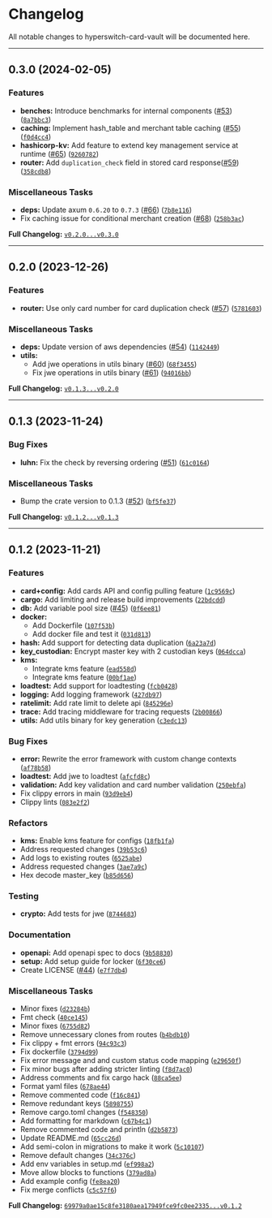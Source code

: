 # Changelog

All notable changes to hyperswitch-card-vault will be documented here.

- - -

## 0.3.0 (2024-02-05)

### Features

- **benches:** Introduce benchmarks for internal components ([#53](https://github.com/juspay/hyperswitch-card-vault/pull/53)) ([`8a7bbc3`](https://github.com/juspay/hyperswitch-card-vault/commit/8a7bbc3f6db41e938e19fd36bb55bd3b7ef585b0))
- **caching:** Implement hash_table and merchant table caching ([#55](https://github.com/juspay/hyperswitch-card-vault/pull/55)) ([`f0d4cc4`](https://github.com/juspay/hyperswitch-card-vault/commit/f0d4cc45868977505fe34023161c31505aabc348))
- **hashicorp-kv:** Add feature to extend key management service at runtime ([#65](https://github.com/juspay/hyperswitch-card-vault/pull/65)) ([`9260782`](https://github.com/juspay/hyperswitch-card-vault/commit/9260782cbe5dfc11e0674cdea7dda267c0710e8f))
- **router:** Add `duplication_check` field in stored card response([#59](https://github.com/juspay/hyperswitch-card-vault/pull/59)) ([`358cdb8`](https://github.com/juspay/hyperswitch-card-vault/commit/358cdb8d89b594a0f273dd976867879357c19ef3))

### Miscellaneous Tasks

- **deps:** Update axum `0.6.20` to `0.7.3` ([#66](https://github.com/juspay/hyperswitch-card-vault/pull/66)) ([`7b8e116`](https://github.com/juspay/hyperswitch-card-vault/commit/7b8e1163a4a2a51fc2bc4404c6608a4d3a572ed4))
- Fix caching issue for conditional merchant creation ([#68](https://github.com/juspay/hyperswitch-card-vault/pull/68)) ([`258b3ac`](https://github.com/juspay/hyperswitch-card-vault/commit/258b3ac416bcdfcc731cfa88967a42ea690347e1))

**Full Changelog:** [`v0.2.0...v0.3.0`](https://github.com/juspay/hyperswitch-card-vault/compare/v0.2.0...v0.3.0)

- - -


## 0.2.0 (2023-12-26)

### Features

- **router:** Use only card number for card duplication check ([#57](https://github.com/juspay/hyperswitch-card-vault/pull/57)) ([`5781603`](https://github.com/juspay/hyperswitch-card-vault/commit/57816033433ee6355a856e0dacd57688847ba1f1))

### Miscellaneous Tasks

- **deps:** Update version of aws dependencies ([#54](https://github.com/juspay/hyperswitch-card-vault/pull/54)) ([`1142449`](https://github.com/juspay/hyperswitch-card-vault/commit/1142449795080293aa2fad780a53e553811de3e6))
- **utils:**
  - Add jwe operations in utils binary ([#60](https://github.com/juspay/hyperswitch-card-vault/pull/60)) ([`68f3455`](https://github.com/juspay/hyperswitch-card-vault/commit/68f34554838bb00141eb0e10256cf6664dd383d6))
  - Fix jwe operations in utils binary ([#61](https://github.com/juspay/hyperswitch-card-vault/pull/61)) ([`94016bb`](https://github.com/juspay/hyperswitch-card-vault/commit/94016bb1983d5d7f7b624e57900e256bf5409bf0))

**Full Changelog:** [`v0.1.3...v0.2.0`](https://github.com/juspay/hyperswitch-card-vault/compare/v0.1.3...v0.2.0)

- - -


## 0.1.3 (2023-11-24)

### Bug Fixes

- **luhn:** Fix the check by reversing ordering ([#51](https://github.com/juspay/hyperswitch-card-vault/pull/51)) ([`61c0164`](https://github.com/juspay/hyperswitch-card-vault/commit/61c01644dda83d4bc56947610b06fc19633a9ba1))

### Miscellaneous Tasks

- Bump the crate version to 0.1.3 ([#52](https://github.com/juspay/hyperswitch-card-vault/pull/52)) ([`bf5fe37`](https://github.com/juspay/hyperswitch-card-vault/commit/bf5fe370b125f1e0b395512f98b416b854caca81))

**Full Changelog:** [`v0.1.2...v0.1.3`](https://github.com/juspay/hyperswitch-card-vault/compare/v0.1.2...v0.1.3)

- - -


## 0.1.2 (2023-11-21)

### Features

- **card+config:** Add cards API and config pulling feature ([`1c9569c`](https://github.com/juspay/hyperswitch-card-vault/commit/1c9569ce163ac862a42d63f14df4e3dce978baaa))
- **cargo:** Add limiting and release build improvements ([`22bdcdd`](https://github.com/juspay/hyperswitch-card-vault/commit/22bdcdd57d2cfaa8d3a39aa72b6147735e48b1b0))
- **db:** Add variable pool size ([#45](https://github.com/juspay/hyperswitch-card-vault/pull/45)) ([`0f6ee81`](https://github.com/juspay/hyperswitch-card-vault/commit/0f6ee8147a4dc3d2566cfce7e2af3778cd5ac7a7))
- **docker:**
  - Add Dockerfile ([`107f53b`](https://github.com/juspay/hyperswitch-card-vault/commit/107f53b31b3bb27029eefbaa924cee0f8159599b))
  - Add docker file and test it ([`031d813`](https://github.com/juspay/hyperswitch-card-vault/commit/031d81359185936b7149fcfe04465018fa22cf61))
- **hash:** Add support for detecting data duplication ([`6a23a7d`](https://github.com/juspay/hyperswitch-card-vault/commit/6a23a7d48f78daed8e4abc26217984c1de72bbd0))
- **key_custodian:** Encrypt master key with 2 custodian keys ([`064dcca`](https://github.com/juspay/hyperswitch-card-vault/commit/064dccaf99451a5fb88f3596090362cef84a9350))
- **kms:**
  - Integrate kms feature ([`ead558d`](https://github.com/juspay/hyperswitch-card-vault/commit/ead558db2268d00c33c731252c0bc0002d7a8b0e))
  - Integrate kms feature ([`00bf1ae`](https://github.com/juspay/hyperswitch-card-vault/commit/00bf1ae4af0b0c35fc2d49428e23ae79d508f13d))
- **loadtest:** Add support for loadtesting ([`fcb0428`](https://github.com/juspay/hyperswitch-card-vault/commit/fcb042839070b40740ddd555ca1e59585526cea4))
- **logging:** Add logging framework ([`427db97`](https://github.com/juspay/hyperswitch-card-vault/commit/427db97b597aa1e7f25322bda4dbb17872ef3dc1))
- **ratelimit:** Add rate limit to delete api ([`845296e`](https://github.com/juspay/hyperswitch-card-vault/commit/845296e0ad3fa23c5d05cdba79d18a416a37e38d))
- **trace:** Add tracing middleware for tracing requests ([`2b00866`](https://github.com/juspay/hyperswitch-card-vault/commit/2b00866b42d9c9a7ab0112b07346f3b0b2f42fad))
- **utils:** Add utils binary for key generation ([`c3edc13`](https://github.com/juspay/hyperswitch-card-vault/commit/c3edc136b8c41c1cbc1f6f0111904ece810c54bc))

### Bug Fixes

- **error:** Rewrite the error framework with custom change contexts ([`af78b58`](https://github.com/juspay/hyperswitch-card-vault/commit/af78b588ad627094d9db24a9e00f43ba5451bc5e))
- **loadtest:** Add jwe to loadtest ([`afcfd8c`](https://github.com/juspay/hyperswitch-card-vault/commit/afcfd8c56d4f39eabd60f5a31230d500cfe90434))
- **validation:** Add key validation and card number validation ([`250ebfa`](https://github.com/juspay/hyperswitch-card-vault/commit/250ebfae1970a1cfa9b776682b5636fb58e89fc9))
- Fix clippy errors in main ([`93d9eb4`](https://github.com/juspay/hyperswitch-card-vault/commit/93d9eb4da975305e5d0f29d243192a2cf115768c))
- Clippy lints ([`083e2f2`](https://github.com/juspay/hyperswitch-card-vault/commit/083e2f2ed22ea683476a5a70d301e1c30c9141ca))

### Refactors

- **kms:** Enable kms feature for configs ([`18fb1fa`](https://github.com/juspay/hyperswitch-card-vault/commit/18fb1fa38ac37b61b2651e7b2a41c1e1c955a84f))
- Address requested changes ([`39b53c6`](https://github.com/juspay/hyperswitch-card-vault/commit/39b53c6d8fcf7062c86e35fddaf094bd23372186))
- Add logs to existing routes ([`6525abe`](https://github.com/juspay/hyperswitch-card-vault/commit/6525abe6814cddbdf6d7c9f7b0d667b4424d1e30))
- Address requested changes ([`3ae7a9c`](https://github.com/juspay/hyperswitch-card-vault/commit/3ae7a9c87650cd11812d57711bc825dc02ec438b))
- Hex decode master_key ([`b85d656`](https://github.com/juspay/hyperswitch-card-vault/commit/b85d65613a3a669aa1a803d588151747de5d83d7))

### Testing

- **crypto:** Add tests for jwe ([`8744683`](https://github.com/juspay/hyperswitch-card-vault/commit/874468364870867542962d09f8518b62c0b72415))

### Documentation

- **openapi:** Add openapi spec to docs ([`9b58830`](https://github.com/juspay/hyperswitch-card-vault/commit/9b58830de33d1a039b549ca9148de4d361a792f0))
- **setup:** Add setup guide for locker ([`6f30ce6`](https://github.com/juspay/hyperswitch-card-vault/commit/6f30ce6f7e9b660d68948d34bd2a2fa70241ee0d))
- Create LICENSE ([#44](https://github.com/juspay/hyperswitch-card-vault/pull/44)) ([`e7f7db4`](https://github.com/juspay/hyperswitch-card-vault/commit/e7f7db47d411a7dd6797bdd0fefe87ac7c48250e))

### Miscellaneous Tasks

- Minor fixes ([`d23284b`](https://github.com/juspay/hyperswitch-card-vault/commit/d23284b98a5628bd5ade8e471b6982cfe2687bfc))
- Fmt check ([`40ce145`](https://github.com/juspay/hyperswitch-card-vault/commit/40ce1453a8fdcb2a21028465d0bf2a0491acc9e4))
- Minor fixes ([`6755d82`](https://github.com/juspay/hyperswitch-card-vault/commit/6755d829ac0edabd0f0407688c58d898adce51ad))
- Remove unnecessary clones from routes ([`b4bdb10`](https://github.com/juspay/hyperswitch-card-vault/commit/b4bdb102fad4a5eeabda60fc484ffe52bee8875d))
- Fix clippy + fmt errors ([`94c93c3`](https://github.com/juspay/hyperswitch-card-vault/commit/94c93c32cd709c78fc3c19b7368ad5e962c77a23))
- Fix dockerfile ([`3794d99`](https://github.com/juspay/hyperswitch-card-vault/commit/3794d99945134ab4f232775d69563c75dd7e822a))
- Fix error message and and custom status code mapping ([`e29650f`](https://github.com/juspay/hyperswitch-card-vault/commit/e29650ffa0fd81e032a353c26dc4e7aec0806488))
- Fix minor bugs after adding stricter linting ([`f8d7ac0`](https://github.com/juspay/hyperswitch-card-vault/commit/f8d7ac0b636819d0883fad3f6aac51108339e720))
- Address comments and fix cargo hack ([`88ca5ee`](https://github.com/juspay/hyperswitch-card-vault/commit/88ca5eecd8fed18f17aec74f632e9ca52b783999))
- Format yaml files ([`678ae44`](https://github.com/juspay/hyperswitch-card-vault/commit/678ae441a7cbea34ac2806dd78d634a81f3027a1))
- Remove commented code ([`f16c841`](https://github.com/juspay/hyperswitch-card-vault/commit/f16c841121d54580de33dd575c55b98c57d6aece))
- Remove redundant keys ([`5898755`](https://github.com/juspay/hyperswitch-card-vault/commit/58987557cf63277fe55ef4c0d63f4052218422e3))
- Remove cargo.toml changes ([`f548350`](https://github.com/juspay/hyperswitch-card-vault/commit/f5483501466f75617a9976e214f5ab1ffca3df30))
- Add formatting for markdown ([`c67b4c1`](https://github.com/juspay/hyperswitch-card-vault/commit/c67b4c17bebff0b51ba3dc263960e643a755e86e))
- Remove commented code and println ([`d2b5873`](https://github.com/juspay/hyperswitch-card-vault/commit/d2b5873968c3a0090043ecd814e3d368f22e9e95))
- Update README.md ([`65cc26d`](https://github.com/juspay/hyperswitch-card-vault/commit/65cc26d0ecda25a2be44fd6bd246493a5e9ea7fd))
- Add semi-colon in migrations to make it work ([`5c10107`](https://github.com/juspay/hyperswitch-card-vault/commit/5c101079f9749d5a7510fdd0b7ff5000b3079245))
- Remove default changes ([`34c376c`](https://github.com/juspay/hyperswitch-card-vault/commit/34c376cb8777d26f051f631262177ca0f6a6bb2c))
- Add env variables in setup.md ([`ef998a2`](https://github.com/juspay/hyperswitch-card-vault/commit/ef998a2d087fbf33600be761c8d20d6ce232c1f3))
- Move allow blocks to functions ([`379ad8a`](https://github.com/juspay/hyperswitch-card-vault/commit/379ad8a9b35f593d12aebc3049b5efd6501d8007))
- Add example config ([`fe8ea20`](https://github.com/juspay/hyperswitch-card-vault/commit/fe8ea20329b9f2f27262c80364c6e9a178345ec9))
- Fix merge conflicts ([`c5c57f6`](https://github.com/juspay/hyperswitch-card-vault/commit/c5c57f687f2a641595bb5d2322417a4bc50ce799))

**Full Changelog:** [`69979a0ae15c8fe3180aea17949fce9fc0ee2335...v0.1.2`](https://github.com/juspay/hyperswitch-card-vault/compare/69979a0ae15c8fe3180aea17949fce9fc0ee2335...v0.1.2)
